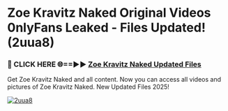 # Zoe Kravitz Naked Original Videos 0nlyFans Leaked - Files Updated! (2uua8)

<h3>🔴 CLICK HERE 🌐==►► <a href="https://tinyurl.com/yckcrads" rel="nofollow">Zoe Kravitz Naked Updated Files</a></h3>

Get Zoe Kravitz Naked and all content. Now you can access all videos and pictures of Zoe Kravitz Naked. New Updated Files 2025!

[![2uua8](https://i.imgur.com/hpKpOFt.gif)](https://tinyurl.com/yckcrads)
